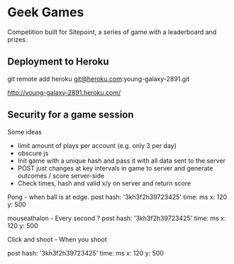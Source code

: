 # Geek Games

Competition built for Sitepoint, a series of game with a leaderboard and prizes.

## Deployment to Heroku
git remote add heroku git@heroku.com:young-galaxy-2891.git

http://young-galaxy-2891.heroku.com/

## Security for a game session

Some ideas

- limit amount of plays per account (e.g. only 3 per day)
- obscure js
- Init game with a unique hash and pass it with all data sent to the server
- POST just changes at key intervals in game to server and generate outcomes / score server-side
- Check times, hash and valid x/y on server and return score

Pong - when ball is at edge.
post
  hash: '3kh3f2h39723425'
  time: ms
  x: 120
  y: 500

mouseathalon - Every second ?
post
  hash: '3kh3f2h39723425'
  time: ms
  x: 120
  y: 500

Click and shoot - When you shoot

post
  hash: '3kh3f2h39723425'
  time: ms
  x: 120
  y: 500